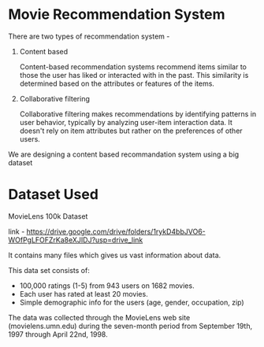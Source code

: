 # Movie Recommendation System

There are two types of recommendation system -

1. Content based
   
   Content-based recommendation systems recommend items similar to those the user has liked or interacted with in the past. This similarity is determined based on the attributes or features of the items.

2. Collaborative filtering
   
   Collaborative filtering makes recommendations by identifying patterns in user behavior, typically by analyzing user-item interaction data. It doesn't rely on item attributes but rather on the preferences of other users.

We are designing a content based recommandation system using a big dataset

# Dataset Used 

MovieLens 100k Dataset

link - https://drive.google.com/drive/folders/1rykD4bbJVO6-WOfPgLFOFZrKa8eXJIDJ?usp=drive_link

It contains many files which gives us vast information about data. 

This data set consists of:

* 100,000 ratings (1-5) from 943 users on 1682 movies.
* Each user has rated at least 20 movies.
* Simple demographic info for the users (age, gender, occupation, zip)

The data was collected through the MovieLens web site (movielens.umn.edu) during the seven-month period from September 19th, 1997 through April 22nd, 1998.
